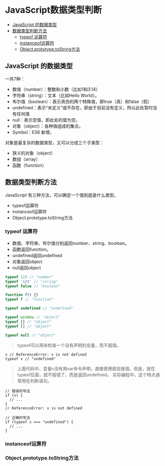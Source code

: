 # JavaScript数据类型判断

- [JavaScript 的数据类型](#JavaScript-的数据类型)
- [数据类型判断方法](#数据类型判断方法)
  - [typeof 运算符](#typeof-运算符)
  - [instanceof运算符](#instanceof运算符)
  - [Object.prototype.toString方法](#Object-prototype-toString方法)

## JavaScript 的数据类型

一共7种：

* 数值（number）：整数和小数（比如1和3.14）
* 字符串（string）：文本（比如Hello World）。
* 布尔值（boolean）：表示真伪的两个特殊值，即true（真）和false（假）
* undefined：表示“未定义”或不存在，即由于目前没有定义，所以此处暂时没有任何值
* null：表示空值，即此处的值为空。
* 对象（object）：各种值组成的集合。
* Symbol：ES6 新增。

对象是最复杂的数据类型，又可以分成三个子类型：

* 狭义的对象（object）
* 数组（array）
* 函数（function）

## 数据类型判断方法

JavaScript 有三种方法，可以确定一个值到底是什么类型。

* typeof运算符
* instanceof运算符
* Object.prototype.toString方法

### typeof 运算符

* 数值、字符串、布尔值分别返回number、string、boolean。
* 函数返回function。
* undefined返回undefined
* 对象返回object
* null返回object

```javascript
typeof 123 // "number"
typeof '123' // "string"
typeof false // "boolean"

function f() {}
typeof f // "function"

typeof undefined // "undefined"

typeof window // "object"
typeof {} // "object"
typeof [] // "object"

typeof null // "object"
```

> typeof可以用来检查一个没有声明的变量，而不报错。
```
v // ReferenceError: v is not defined
typeof v // "undefined"
```
> 上面代码中，变量v没有用var命令声明，直接使用就会报错。但是，放在typeof后面，就不报错了，而是返回undefined。
> 实际编程中，这个特点通常用在判断语句。
```
// 错误的写法
if (v) {
  // ...
}
// ReferenceError: v is not defined

// 正确的写法
if (typeof v === "undefined") {
  // ...
}
```

### instanceof运算符
### Object.prototype.toString方法
